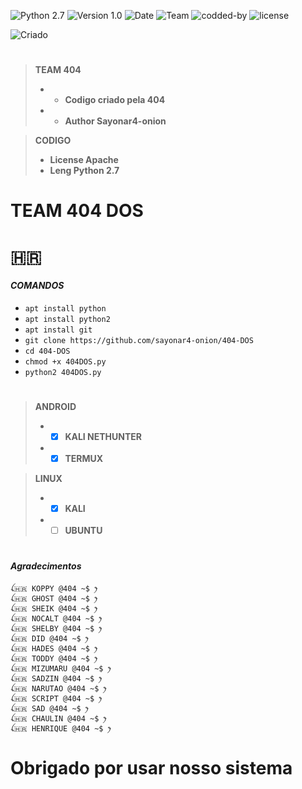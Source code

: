 ![[Python 2.7](https://github.com/sayonar4-onion)](http://img.shields.io/badge/python-2.7-blue.svg)
![[Version 1.0](https://github.com/sayonar4-onion)](http://img.shields.io/badge/version-v1.0-orange.svg)
![[Date](https://github.com/sayonar4-onion)](http://img.shields.io/badge/date-17/04/2022-yellow.svg)
![[Team](https://github.com/sayonar4-onion)](http://img.shields.io/badge/Team-404-green.svg)
![[codded-by](https://github.com/sayonar4-onion)](http://img.shields.io/badge/Codded-Sayonar4-red.svg)
![[license](https://github.com/sayonar4-onion)](http://img.shields.io/badge/License-Apache-pink.svg)

![[Criado](https://github.com/sayonar4-onion)](http://img.shields.io/badge/Criado_Pela_Team_404_The_Hell-orange.svg)

#
> **TEAM 404**
> - - **Codigo criado pela 404**
> - - **Author Sayonar4-onion**  

> **CODIGO**
> - **License Apache**
> - **Leng Python 2.7**
#

# TEAM 404 DOS

# 🇭🇷

#### *COMANDOS*  
 - `apt install python`
 - `apt install python2`
 - `apt install git`
 - `git clone https://github.com/sayonar4-onion/404-DOS`
 - `cd 404-DOS`
 - `chmod +x 404DOS.py`
 - `python2 404DOS.py`  

#
> **ANDROID**
> - - [x] **KALI NETHUNTER**
> - - [x] **TERMUX**  

> **LINUX**
> - - [x] **KALI**
> - - [ ] **UBUNTU**
#

#### *Agradecimentos*
```
ꪶ🇭🇷 KOPPY @404 ~$ ꫂ
ꪶ🇭🇷 GHOST @404 ~$ ꫂ
ꪶ🇭🇷 SHEIK @404 ~$ ꫂ
ꪶ🇭🇷 NOCALT @404 ~$ ꫂ
ꪶ🇭🇷 SHELBY @404 ~$ ꫂ
ꪶ🇭🇷 DID @404 ~$ ꫂ
ꪶ🇭🇷 HADES @404 ~$ ꫂ
ꪶ🇭🇷 TODDY @404 ~$ ꫂ
ꪶ🇭🇷 MIZUMARU @404 ~$ ꫂ
ꪶ🇭🇷 SADZIN @404 ~$ ꫂ
ꪶ🇭🇷 NARUTAO @404 ~$ ꫂ
ꪶ🇭🇷 SCRIPT @404 ~$ ꫂ
ꪶ🇭🇷 SAD @404 ~$ ꫂ
ꪶ🇭🇷 CHAULIN @404 ~$ ꫂ
ꪶ🇭🇷 HENRIQUE @404 ~$ ꫂ
```
#

# Obrigado por usar nosso sistema
